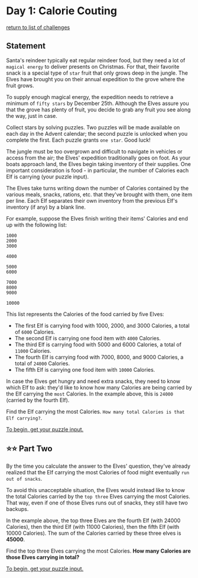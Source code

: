 # Day 1: Calorie Couting
[return to list of challenges](./../../README.md)
## Statement

Santa's reindeer typically eat regular reindeer food, but they need a lot of `magical energy` to deliver presents on Christmas. For that, their favorite snack is a special type of `star` fruit that only grows deep in the jungle. The Elves have brought you on their annual expedition to the grove where the fruit grows.

To supply enough magical energy, the expedition needs to retrieve a minimum of `fifty stars` by December 25th. Although the Elves assure you that the grove has plenty of fruit, you decide to grab any fruit you see along the way, just in case.

Collect stars by solving puzzles. Two puzzles will be made available on each day in the Advent calendar; the second puzzle is unlocked when you complete the first. Each puzzle grants `one star`. Good luck!

The jungle must be too overgrown and difficult to navigate in vehicles or access from the air; the Elves' expedition traditionally goes on foot. As your boats approach land, the Elves begin taking inventory of their supplies. One important consideration is food - in particular, the number of Calories each Elf is carrying (your puzzle input).

The Elves take turns writing down the number of Calories contained by the various meals, snacks, rations, etc. that they've brought with them, one item per line. Each Elf separates their own inventory from the previous Elf's inventory (if any) by a blank line.

For example, suppose the Elves finish writing their items' Calories and end up with the following list:

```
1000
2000
3000

4000

5000
6000

7000
8000
9000

10000
```

This list represents the Calories of the food carried by five Elves:

  - The first Elf is carrying food with 1000, 2000, and 3000 Calories, a total of `6000` Calories.
  - The second Elf is carrying one food item with `4000` Calories.
  - The third Elf is carrying food with 5000 and 6000 Calories, a total of `11000` Calories.
  - The fourth Elf is carrying food with 7000, 8000, and 9000 Calories, a total of `24000` Calories.
  - The fifth Elf is carrying one food item with `10000` Calories.

In case the Elves get hungry and need extra snacks, they need to know which Elf to ask: they'd like to know how many Calories are being carried by the Elf carrying the `most` Calories. In the example above, this is `24000` (carried by the fourth Elf).

Find the Elf carrying the most Calories. `How many total Calories is that Elf carrying?`.

[To begin, get your puzzle input.](./input.txt)

## ⭐️⭐️ Part Two

By the time you calculate the answer to the Elves' question, they've already realized that the Elf carrying the most Calories of food might eventually `run out of snacks`.

To avoid this unacceptable situation, the Elves would instead like to know the total Calories carried by the `top three` Elves carrying the most Calories. That way, even if one of those Elves runs out of snacks, they still have two backups.

In the example above, the top three Elves are the fourth Elf (with 24000 Calories), then the third Elf (with 11000 Calories), then the fifth Elf (with 10000 Calories). The sum of the Calories carried by these three elves is **45000**.

Find the top three Elves carrying the most Calories. **How many Calories are those Elves carrying in total?**

[To begin, get your puzzle input.](./input.txt)